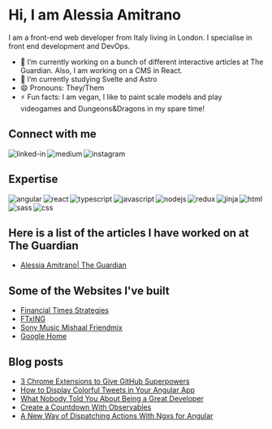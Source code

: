 # Hi, I am Alessia Amitrano
I am a front-end web developer from Italy living in London. I specialise in front end development and DevOps.

- 🔭 I’m currently working on a bunch of different interactive articles at The Guardian. Also, I am working on a CMS in React.
- 🌱 I’m currently studying Svelte and Astro
- 😄 Pronouns: They/Them
- ⚡ Fun facts: I am vegan, I like to paint scale models and play videogames and Dungeons&Dragons in my spare time!

## Connect with me
[<img align="left" alt="linked-in" src="https://img.shields.io/badge/linkedin-%230077B5.svg?&style=for-the-badge&logo=linkedin&logoColor=white"/>](https://www.linkedin.com/in/alessia-amitrano-they-them-49bba553/)
[<img align="left" alt="medium" src="https://img.shields.io/badge/medium-%2312100E.svg?&style=for-the-badge&logo=medium&logoColor=white" />](https://medium.com/@alessia.amitranobo)
[<img align="left" alt="instagram" src="https://img.shields.io/badge/instagram-fuchsia?logo=instagram&logoColor=black&style=for-the-badge" />](https://www.instagram.com/alleminiworld/)
<br>

## Expertise
<img align="left" alt="angular" src="https://img.shields.io/badge/angular%20-%2320232a.svg?&color=red&style=for-the-badge&logo=angular&logoColor=white" />
<img align="left" alt="react" src="https://img.shields.io/badge/react%20-%2320232a.svg?&style=for-the-badge&logo=react&logoColor=%2361DAFB" />
<img align="left" alt="typescript" src="https://img.shields.io/badge/typescript%20-%2320232a.svg?&style=for-the-badge&logo=typescript&logoColor=2361DAFB" />
<img align="left" alt="javascript" src="https://img.shields.io/badge/vanillaJs%20-yellow?&style=for-the-badge&logo=javaScript&logoColor=black" />
<img align="left" alt="nodejs" src="https://img.shields.io/badge/node.js%20-%2343853D.svg?&style=for-the-badge&logo=node.js&logoColor=white" />
<img align="left" alt="redux" src="https://img.shields.io/badge/redux-purple.svg?style=for-the-badge&logo=redux&logoColor=white" />
<img align="left" alt="jinja" src="https://img.shields.io/badge/Jinja%20-%23232F3E?logo=jinja&logoColor=white&style=for-the-badge" />
<img align="left" alt="html" src="https://img.shields.io/badge/html5%20-%2320232a.svg?style=for-the-badge&logo=html5&logoColor=%db5224" />
<img align="left" alt="sass" src="https://img.shields.io/badge/sass%20-pink.svg?style=for-the-badge&logo=sass&logoColor=black"/>
<img align="left" alt="css" src="https://img.shields.io/badge/css%20-%2320232a.svg?style=for-the-badge&logo=css3&logoColor=%2361DAFB"/>
<br>
<br>

## Here is a list of the articles I have worked on at The Guardian
- [Alessia Amitrano| The Guardian](https://www.theguardian.com/profile/alessia-amitrano)

## Some of the Websites I've built
<!-- WEB-SITES-LIST:START -->
- [Financial Times Strategies](https://www.ftstrategies.com/en-gb/)
- [FTxING](https://ing.ft.com/)
- [Sony Music Mishaal Friendmix](https://friendmix.officialmishaal.com/#/)
- [Google Home](https://home.google.com/)
<!-- WEB-SITES-LIST:END -->

## Blog posts
<!-- BLOG-POST-LIST:START -->
- [3 Chrome Extensions to Give GitHub Superpowers](https://betterprogramming.pub/3-chrome-extensions-to-give-github-superpowers-e993f8703ad?source=rss-aa85ca5cd3ee------2)
- [How to Display Colorful Tweets in Your Angular App](https://betterprogramming.pub/how-to-display-colorful-tweets-in-your-angular-app-4ee61ff59125?source=rss-aa85ca5cd3ee------2)
- [What Nobody Told You About Being a Great Developer](https://betterprogramming.pub/what-nobody-told-you-about-being-a-great-developer-f872b93f372e?source=rss-aa85ca5cd3ee------2)
- [Create a Countdown With Observables](https://betterprogramming.pub/create-a-countdown-with-observables-ded4139fac1f?source=rss-aa85ca5cd3ee------2)
- [A New Way of Dispatching Actions With Ngxs for Angular](https://betterprogramming.pub/a-new-way-of-dispatching-actions-with-ngxs-for-angular-7541f0adb812?source=rss-aa85ca5cd3ee------2)
<!-- BLOG-POST-LIST:END -->

